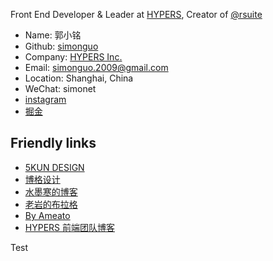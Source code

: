 Front End Developer & Leader at [HYPERS](https://www.hypers.com), Creator of [@rsuite](https://github.com/rsuite/rsuite)

* Name: 郭小铭
* Github: [simonguo](https://github.com/simonguo)
* Company: [HYPERS Inc.](https://hypers.com)
* Email: simonguo.2009@gmail.com
* Location: Shanghai, China
* WeChat: simonet
* [instagram](https://www.instagram.com/simonguo.2009/)
* [掘金](https://juejin.im/user/57cbc380128fe1006973fad9)

## Friendly links

* [5KUN DESIGN](http://www.5kun.com/)
* [博格设计](http://www.bogoor.com/)
* [水墨寒的博客](http://www.smohan.net/)
* [老岩的布拉格](http://www.wduw.com/)
* [By Ameato](http://byameato.sxl.cn/)
* [HYPERS 前端团队博客](http://blog.hypers.io/)

<div>Test</div>
<style>
  @import url('https://bootswatch.com/4/sketchy/bootstrap.min.css')
</style>


